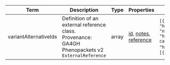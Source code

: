 |Term | Description | Type | Properties | Example | Enum|
| ---| ---| ---| ---| ---| --- |
| variantAlternativeIds | Definition of an external reference class. Provenance: GA4GH Phenopackets v2 `ExternalReference` | array | [id](./id.md), [notes](./notes.md), [reference](./reference.md) | `[{"id": "dbSNP:rs587780345", "notes": "dbSNP id", "reference": "https://www.ncbi.nlm.nih.gov/snp/rs587780345"}, {"id": "ClinGen:CA152954", "notes": "ClinGen Allele Registry id", "reference": "http://reg.clinicalgenome.org/redmine/projects/registry/genboree_registry/by_caid?caid=CA152954"}, {"id": "UniProtKB:P35557#VAR_003699", "reference": "https://www.uniprot.org/uniprot/P35557#VAR_003699"}]`,<br />`[{"id": "OMIM:164757.0001", "reference": "https://www.omim.org/entry/164757#0001"}]` | NA|
